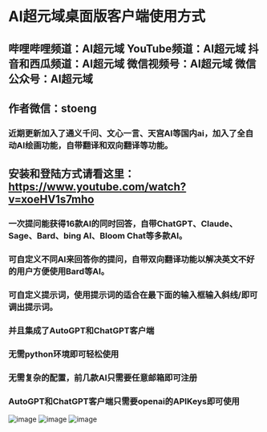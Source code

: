 # AI超元域桌面版客户端使用方式

 ## 哔哩哔哩频道：AI超元域 YouTube频道：AI超元域 抖音和西瓜频道：AI超元域 微信视频号：AI超元域 微信公众号：AI超元域
 
 ## 作者微信：stoeng

 ### 近期更新加入了通义千问、文心一言、天宫AI等国内ai，加入了全自动AI绘画功能，自带翻译和双向翻译等功能。

## 安装和登陆方式请看这里：https://www.youtube.com/watch?v=xoeHV1s7mho

### 一次提问能获得16款AI的同时回答，自带ChatGPT、Claude、Sage、Bard、bing AI、Bloom Chat等多款AI。

### 可自定义不同AI来回答你的提问，自带双向翻译功能以解决英文不好的用户方便使用Bard等AI。

### 可自定义提示词，使用提示词的适合在最下面的输入框输入斜线/即可调出提示词。

### 并且集成了AutoGPT和ChatGPT客户端

### 无需python环境即可轻松使用

### 无需复杂的配置，前几款AI只需要任意邮箱即可注册

### AutoGPT和ChatGPT客户端只需要openai的APIKeys即可使用


![image](https://user-images.githubusercontent.com/42172631/237026727-41db0f13-5c7c-4ceb-9014-9738432a6442.png)
![image](https://github.com/win4r/AISuperDomain/assets/42172631/bf85725a-01d4-47bb-b9bb-ca8f8c2f5428)
![image](https://github.com/win4r/AISuperDomain/assets/42172631/558815ee-3318-44cf-b79e-796db7aeca80)


